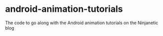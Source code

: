 android-animation-tutorials
===========================

The code to go along with the Android animation tutorials on the Ninjanetic blog
